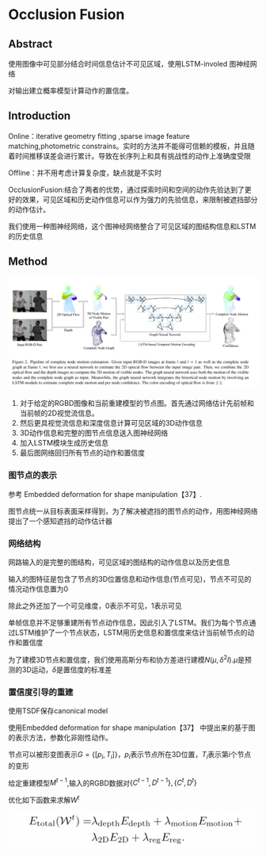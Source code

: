 # Occlusion Fusion

## Abstract

使用图像中可见部分结合时间信息估计不可见区域，使用LSTM-involed 图神经网络

对输出建立概率模型计算动作的置信度。

## Introduction

Online：iterative geometry fitting ,sparse image feature matching,photometric constrains。实时的方法并不能得可信赖的模板，并且随着时间推移误差会进行累计。导致在长序列上和具有挑战性的动作上准确度受限

Offline：并不用考虑计算复杂度，缺点就是不实时

OcclusionFusion:结合了两者的优势，通过探索时间和空间的动作先验达到了更好的效果，可见区域和历史动作信息可以作为强力的先验信息，来限制被遮挡部分的动作估计。

我们使用一种图神经网络，这个图神经网络整合了可见区域的图结构信息和LSTM的历史信息

## Method

![image-20220623085100320](image-20220623085100320.png)

1. 对于给定的RGBD图像和当前重建模型的节点图。首先通过网络估计先前帧和当前帧的2D视觉流信息。
2. 然后更具视觉流信息和深度信息计算可见区域的3D动作信息
3. 3D动作信息和完整的图节点信息送入图神经网络
4. 加入LSTM模块生成历史信息
5. 最后图网络回归所有节点的动作和置信度

### 图节点的表示

参考 Embedded deformation for shape manipulation【37】.

图节点统一从目标表面采样得到，为了解决被遮挡的图节点的动作，用图神经网络提出了一个感知遮挡的动作估计器

### 网络结构

网路输入的是完整的图结构，可见区域的图结构的动作信息以及历史信息

输入的图特征是包含了节点的3D位置信息和动作信息(节点可见)，节点不可见的情况动作信息置为0

除此之外还加了一个可见维度，0表示不可见，1表示可见

单帧信息并不足够重建所有节点动作信息，因此引入了LSTM。我们为每个节点通过LSTM维护了一个节点状态，LSTM用历史信息和置信度来估计当前帧节点的动作和置信度

为了建模3D节点和置信度，我们使用高斯分布和协方差进行建模$N(\mu,\delta^2 I)$.$\mu$是预测的3D运动，$\delta$是置信度的标准差

### 置信度引导的重建

使用TSDF保存canonical model

使用Embedded deformation for shape manipulation【37】 中提出来的基于图的表示方法，参数化非刚性动作。

节点可以被形变图表示$G = \{ [p_i,T_i]\}$，$p_i$表示节点所在3D位置，$T_i$表示第$i$个节点的变形

给定重建模型$M^{t-1}$,输入的RGBD数据对$\{C^{t-1},D^{t-1}\},\{C^{t},D^{t}\}$

优化如下函数来求解$W^t$

![image-20220623102440171](image-20220623102440171.png)